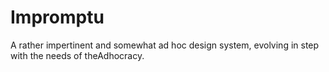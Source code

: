 # Impromptu

A rather impertinent and somewhat ad hoc design system, evolving in step with the needs of theAdhocracy.
